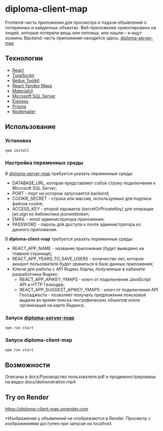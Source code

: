# diploma-client-map
Frontend-часть приложения для просмотра и подачи объявлений о потерянных и найденных объектах. Веб-приложение ориентировано на людей, которые потеряли вещь или питомца, или нашли – и ищут хозяина. Backend-часть приложения находится здесь: [diploma-server-map](https://github.com/Mary352/diploma-server-map)

## Технологии
- [React](https://react.dev/)
- [TypeScript](https://www.typescriptlang.org/)
- [Redux Toolkit](https://redux-toolkit.js.org/introduction/getting-started)
- [React Yandex Maps](https://pbe-react-yandex-maps.vercel.app/en/)
- [MaterialUI](https://mui.com/material-ui/)
- [Microsoft SQL Server](https://www.microsoft.com/ru-ru/sql-server)
- [Express](https://expressjs.com/ru/)
- [Prisma](https://www.prisma.io/)
- [Nodemailer](https://nodemailer.com/)

## Использование

### Установка

```
npm install
```

### Настройка переменных среды
В [diploma-server-map](https://github.com/Mary352/diploma-server-map) требуется указать переменные среды:
- DATABASE_URL, которая представляет собой строку подключения к Microsoft SQL Server;
- PORT - порт на котором запускается backend;
- COOKIE_SECRET - строка или массив, используемые для подписи файлов cookie;
- ACCESS_KEY - второй параметр (secretOrPrivateKey) для операции jwt.sign из библиотеки jsonwebtoken;
- EMAIL - email администратора приложения;
- PASSWORD - пароль для доступа к почте администратора из данного приложения.

В **diploma-client-map** требуется указать переменные среды:
- REACT_APP_NAME - название приложения (будет выведено на главной странице);
- REACT_APP_YEARS_TO_SAVE_USERS - количество лет, которое аккаунт пользователя будет храниться в базе данных приложения;
- Ключи для работы с API Яндекс.Карты, полученные в кабинете разработчика Яндекс:
   - REACT_APP_APIKEY_YMAPS - ключ от подключения JavaScript API и HTTP Геокодер;
   - REACT_APP_SUGGEST_APIKEY_YMAPS - ключ от подключения API Геосаджеста - позволяет получать предложения поисковой выдачи во время поиска географических объектов и/или организаций на карте Яндекса.

### Запуск [diploma-server-map](https://github.com/Mary352/diploma-server-map)

```
npm run start
```

### Запуск diploma-client-map 

```
npm run start
```

## Возможности
Описаны в docs/Руководство пользователя.pdf и продемонстрированы на видео docs/demonstration.mp4

## Try on Render
https://diploma-client-map.onrender.com

*Изображения у объявлений не отображаются в Render. Просмотр с изображениями доступен при запуске на localhost.